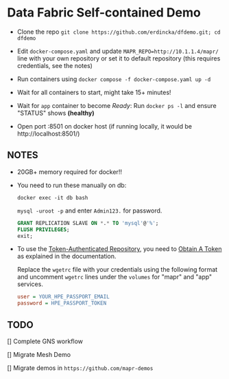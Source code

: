 # Data Fabric Self-contained Demo

- Clone the repo `git clone https://github.com/erdincka/dfdemo.git; cd dfdemo`

- Edit `docker-compose.yaml` and update `MAPR_REPO=http://10.1.1.4/mapr/` line with your own repository or set it to default repository (this requires credentials, see the notes)

- Run containers using `docker compose -f docker-compose.yaml up -d`

- Wait for all containers to start, might take 15+ minutes!

- Wait for `app` container to become *Ready*: Run `docker ps -l` and ensure "STATUS" shows **(healthy)**

- Open port :8501 on docker host (if running locally, it would be http://localhost:8501/)


## NOTES


- 20GB+ memory required for docker!!

- You need to run these manually on db:

    `docker exec -it db bash`

    `mysql -uroot -p` and enter `Admin123.` for password.

    ```sql
    GRANT REPLICATION SLAVE ON *.* TO 'mysql'@'%';
    FLUSH PRIVILEGES;
    exit;
    ```

- To use the [Token-Authenticated Repository](https://docs.ezmeral.hpe.com/datafabric-customer-managed/710/AdvancedInstallation/Using_Ezmeral_Internet_Repo.html), you need to [Obtain A Token](https://docs.ezmeral.hpe.com/datafabric-customer-managed/710/AdvancedInstallation/Obtaining_a_Token.html) as explained in the documentation.

    Replace the `wgetrc` file with your credentials using the following format and uncomment `wgetrc` lines under the `volumes` for "mapr" and "app" services.


    ```ini
    user = YOUR_HPE_PASSPORT_EMAIL
    password = HPE_PASSPORT_TOKEN
    ```


## TODO

[] Complete GNS workflow

[] Migrate Mesh Demo

[] Migrate demos in `https://github.com/mapr-demos`

